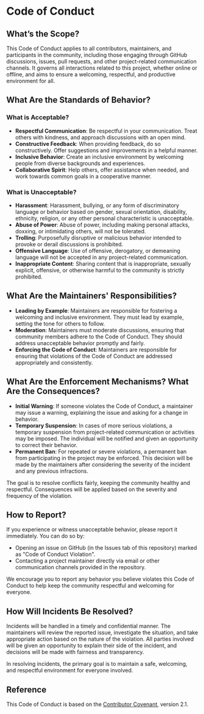 # Code of Conduct

## What’s the Scope?

This Code of Conduct applies to all contributors, maintainers, and participants in the community, including those engaging through GitHub discussions, issues, pull requests, and other project-related communication channels. It governs all interactions related to this project, whether online or offline, and aims to ensure a welcoming, respectful, and productive environment for all.

## What Are the Standards of Behavior?

### What is Acceptable?

- **Respectful Communication**: Be respectful in your communication. Treat others with kindness, and approach discussions with an open mind.
- **Constructive Feedback**: When providing feedback, do so constructively. Offer suggestions and improvements in a helpful manner.
- **Inclusive Behavior**: Create an inclusive environment by welcoming people from diverse backgrounds and experiences.
- **Collaborative Spirit**: Help others, offer assistance when needed, and work towards common goals in a cooperative manner.

### What is Unacceptable?

- **Harassment**: Harassment, bullying, or any form of discriminatory language or behavior based on gender, sexual orientation, disability, ethnicity, religion, or any other personal characteristic is unacceptable.
- **Abuse of Power**: Abuse of power, including making personal attacks, doxxing, or intimidating others, will not be tolerated.
- **Trolling**: Purposefully disruptive or malicious behavior intended to provoke or derail discussions is prohibited.
- **Offensive Language**: Use of offensive, derogatory, or demeaning language will not be accepted in any project-related communication.
- **Inappropriate Content**: Sharing content that is inappropriate, sexually explicit, offensive, or otherwise harmful to the community is strictly prohibited.

## What Are the Maintainers' Responsibilities?

- **Leading by Example**: Maintainers are responsible for fostering a welcoming and inclusive environment. They must lead by example, setting the tone for others to follow.
- **Moderation**: Maintainers must moderate discussions, ensuring that community members adhere to the Code of Conduct. They should address unacceptable behavior promptly and fairly.
- **Enforcing the Code of Conduct**: Maintainers are responsible for ensuring that violations of the Code of Conduct are addressed appropriately and consistently.

## What Are the Enforcement Mechanisms? What Are the Consequences?

- **Initial Warning**: If someone violates the Code of Conduct, a maintainer may issue a warning, explaining the issue and asking for a change in behavior.
- **Temporary Suspension**: In cases of more serious violations, a temporary suspension from project-related communication or activities may be imposed. The individual will be notified and given an opportunity to correct their behavior.
- **Permanent Ban**: For repeated or severe violations, a permanent ban from participating in the project may be enforced. This decision will be made by the maintainers after considering the severity of the incident and any previous infractions.
  
The goal is to resolve conflicts fairly, keeping the community healthy and respectful. Consequences will be applied based on the severity and frequency of the violation.

## How to Report?

If you experience or witness unacceptable behavior, please report it immediately. You can do so by:

- Opening an issue on GitHub (in the Issues tab of this repository) marked as "Code of Conduct Violation".
- Contacting a project maintainer directly via email or other communication channels provided in the repository.

We encourage you to report any behavior you believe violates this Code of Conduct to help keep the community respectful and welcoming for everyone.

## How Will Incidents Be Resolved?

Incidents will be handled in a timely and confidential manner. The maintainers will review the reported issue, investigate the situation, and take appropriate action based on the nature of the violation. All parties involved will be given an opportunity to explain their side of the incident, and decisions will be made with fairness and transparency.

In resolving incidents, the primary goal is to maintain a safe, welcoming, and respectful environment for everyone involved.

## Reference

This Code of Conduct is based on the [Contributor Covenant](https://www.contributor-covenant.org), version 2.1.
